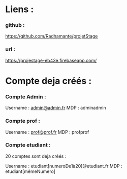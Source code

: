 # Liens : 

### github :

https://github.com/Radhamante/projetStage

### url :

https://projestage-eb43e.firebaseapp.com/



# Compte deja créés :

### Compte Admin :

Username : admin@admin.fr 
MDP : adminadmin

### Compte prof :

Username : prof@prof.fr 
MDP : profprof

### Compte etudiant : 

20 comptes sont deja créés : 

Username : etudiant[numeroDe1à20]@etudiant.fr 
MDP : etudiant[mêmeNumero]